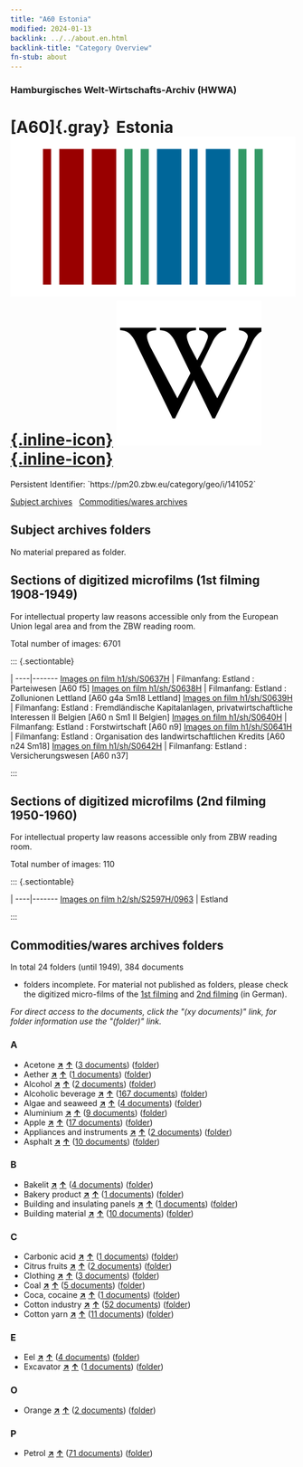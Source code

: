 ```yaml
---
title: "A60 Estonia"
modified: 2024-01-13
backlink: ../../about.en.html
backlink-title: "Category Overview"
fn-stub: about
---
```


### Hamburgisches Welt-Wirtschafts-Archiv (HWWA)

# [A60]{.gray}&#8201; Estonia &#160; [![Wikidata](/images/Wikidata-logo.svg "Wikidata"){.inline-icon}](http://www.wikidata.org/entity/Q191) [![Wikipedia](/images/Wikipedia-W.svg "Wikipedia"){.inline-icon}](https://en.wikipedia.org/wiki/Estonia)

<div class="hint">Persistent Identifier: `https://pm20.zbw.eu/category/geo/i/141052`</div>





[Subject archives](#subject-archives-folders) &#160; [Commodities/wares archives](#commoditieswares-archives-folders)




## Subject archives folders








No material prepared as folder.



<a id="filmsections" />

## Sections of digitized microfilms (1st filming 1908-1949)

<p>For intellectual property law reasons accessible only from the European Union legal area and from the ZBW reading room.</p>



<p>Total number of images: 6701</p>




::: {.sectiontable}

 | 
----|-------
<a class="btn" href="https://pm20.zbw.eu/film/h1/sh/S0637H" rel="nofollow">Images on film h1/sh/S0637H</a> | Filmanfang: Estland : Parteiwesen [A60 f5]
<a class="btn" href="https://pm20.zbw.eu/film/h1/sh/S0638H" rel="nofollow">Images on film h1/sh/S0638H</a> | Filmanfang: Estland : Zollunionen Lettland [A60 g4a Sm18 Lettland]
<a class="btn" href="https://pm20.zbw.eu/film/h1/sh/S0639H" rel="nofollow">Images on film h1/sh/S0639H</a> | Filmanfang: Estland : Fremdländische Kapitalanlagen, privatwirtschaftliche Interessen II Belgien [A60 n Sm1 II Belgien]
<a class="btn" href="https://pm20.zbw.eu/film/h1/sh/S0640H" rel="nofollow">Images on film h1/sh/S0640H</a> | Filmanfang: Estland : Forstwirtschaft [A60 n9]
<a class="btn" href="https://pm20.zbw.eu/film/h1/sh/S0641H" rel="nofollow">Images on film h1/sh/S0641H</a> | Filmanfang: Estland : Organisation des landwirtschaftlichen Kredits [A60 n24 Sm18]
<a class="btn" href="https://pm20.zbw.eu/film/h1/sh/S0642H" rel="nofollow">Images on film h1/sh/S0642H</a> | Filmanfang: Estland : Versicherungswesen [A60 n37]


:::




## Sections of digitized microfilms (2nd filming 1950-1960)

<p>For intellectual property law reasons accessible only from ZBW reading room.</p>



<p>Total number of images: 110</p>




::: {.sectiontable}

 | 
----|-------
<a class="btn" href="https://pm20.zbw.eu/film/h2/sh/S2597H/0963" rel="nofollow">Images on film h2/sh/S2597H/0963</a> | Estland


:::














## Commodities/wares archives folders











In total 24 folders (until 1949), 384 documents
- folders incomplete.  For material not published as folders, please check the
digitized micro-films of the [1st filming](/film/h1_wa.de.html) and [2nd
filming](/film/h2_wa.de.html) (in German).

_For direct access to the documents, click the "(xy documents)" link, for folder information use the "(folder)" link._



### A

- Acetone [**&nearr;**](../../../ware/i/142022/about.en.html "Acetone (xXX all over the world)") [**&uarr;**](../../../ware/about.en.html#PID13-Ko03 "Ware category system") (<a href="https://pm20.zbw.eu/iiifview/folder/wa/142022,141052" title="about: Acetone : Estonia" target="_blank">3 documents</a>) ([folder](../../../../folder/wa/1420xx/142022/1410xx/141052/about.en.html))
- Aether [**&nearr;**](../../../ware/i/141945/about.en.html "Aether (xXX all over the world)") [**&uarr;**](../../../ware/about.en.html#PID13-Ko01 "Ware category system") (<a href="https://pm20.zbw.eu/iiifview/folder/wa/141945,141052" title="about: Aether : Estonia" target="_blank">1 documents</a>) ([folder](../../../../folder/wa/1419xx/141945/1410xx/141052/about.en.html))
- Alcohol [**&nearr;**](../../../ware/i/163481/about.en.html "Alcohol (xXX all over the world)") [**&uarr;**](../../../ware/about.en.html#PID13-Ko02 "Ware category system") (<a href="https://pm20.zbw.eu/iiifview/folder/wa/163481,141052" title="about: Alcohol : Estonia" target="_blank">2 documents</a>) ([folder](../../../../folder/wa/1634xx/163481/1410xx/141052/about.en.html))
- Alcoholic beverage [**&nearr;**](../../../ware/i/141966/about.en.html "Alcoholic beverage (xXX all over the world)") [**&uarr;**](../../../ware/about.en.html#PID20.02-Sp "Ware category system") (<a href="https://pm20.zbw.eu/iiifview/folder/wa/141966,141052" title="about: Alcoholic beverage : Estonia" target="_blank">167 documents</a>) ([folder](../../../../folder/wa/1419xx/141966/1410xx/141052/about.en.html))
- Algae and seaweed [**&nearr;**](../../../ware/i/141959/about.en.html "Algae and seaweed (xXX all over the world)") [**&uarr;**](../../../ware/about.en.html#PLW07-Mp01 "Ware category system") (<a href="https://pm20.zbw.eu/iiifview/folder/wa/141959,141052" title="about: Algae and seaweed : Estonia" target="_blank">4 documents</a>) ([folder](../../../../folder/wa/1419xx/141959/1410xx/141052/about.en.html))
- Aluminium [**&nearr;**](../../../ware/i/141969/about.en.html "Aluminium (xXX all over the world)") [**&uarr;**](../../../ware/about.en.html#PID07.01-Lm01 "Ware category system") (<a href="https://pm20.zbw.eu/iiifview/folder/wa/141969,141052" title="about: Aluminium : Estonia" target="_blank">9 documents</a>) ([folder](../../../../folder/wa/1419xx/141969/1410xx/141052/about.en.html))
- Apple [**&nearr;**](../../../ware/i/141980/about.en.html "Apple (xXX all over the world)") [**&uarr;**](../../../ware/about.en.html#PLW04-Ob01 "Ware category system") (<a href="https://pm20.zbw.eu/iiifview/folder/wa/141980,141052" title="about: Apple : Estonia" target="_blank">17 documents</a>) ([folder](../../../../folder/wa/1419xx/141980/1410xx/141052/about.en.html))
- Appliances and instruments [**&nearr;**](../../../ware/i/141985/about.en.html "Appliances and instruments (xXX all over the world)") [**&uarr;**](../../../ware/about.en.html#PID08-Ap "Ware category system") (<a href="https://pm20.zbw.eu/iiifview/folder/wa/141985,141052" title="about: Appliances and instruments : Estonia" target="_blank">2 documents</a>) ([folder](../../../../folder/wa/1419xx/141985/1410xx/141052/about.en.html))
- Asphalt [**&nearr;**](../../../ware/i/142016/about.en.html "Asphalt (xXX all over the world)") [**&uarr;**](../../../ware/about.en.html#PID22-Bd01 "Ware category system") (<a href="https://pm20.zbw.eu/iiifview/folder/wa/142016,141052" title="about: Asphalt : Estonia" target="_blank">10 documents</a>) ([folder](../../../../folder/wa/1420xx/142016/1410xx/141052/about.en.html))

### B

- Bakelit [**&nearr;**](../../../ware/i/142029/about.en.html "Bakelit (xXX all over the world)") [**&uarr;**](../../../ware/about.en.html#PID14-Ha01 "Ware category system") (<a href="https://pm20.zbw.eu/iiifview/folder/wa/142029,141052" title="about: Bakelit : Estonia" target="_blank">4 documents</a>) ([folder](../../../../folder/wa/1420xx/142029/1410xx/141052/about.en.html))
- Bakery product [**&nearr;**](../../../ware/i/142026/about.en.html "Bakery product (xXX all over the world)") [**&uarr;**](../../../ware/about.en.html#PID20-Ba "Ware category system") (<a href="https://pm20.zbw.eu/iiifview/folder/wa/142026,141052" title="about: Bakery product : Estonia" target="_blank">1 documents</a>) ([folder](../../../../folder/wa/1420xx/142026/1410xx/141052/about.en.html))
- Building and insulating panels [**&nearr;**](../../../ware/i/142083/about.en.html "Building and insulating panels (xXX all over the world)") [**&uarr;**](../../../ware/about.en.html#PID22-Bf01 "Ware category system") (<a href="https://pm20.zbw.eu/iiifview/folder/wa/142083,141052" title="about: Building and insulating panels : Estonia" target="_blank">1 documents</a>) ([folder](../../../../folder/wa/1420xx/142083/1410xx/141052/about.en.html))
- Building material [**&nearr;**](../../../ware/i/142086/about.en.html "Building material (xXX all over the world)") [**&uarr;**](../../../ware/about.en.html#PID22-Bs "Ware category system") (<a href="https://pm20.zbw.eu/iiifview/folder/wa/142086,141052" title="about: Building material : Estonia" target="_blank">10 documents</a>) ([folder](../../../../folder/wa/1420xx/142086/1410xx/141052/about.en.html))

### C

- Carbonic acid [**&nearr;**](../../../ware/i/143122/about.en.html "Carbonic acid (xXX all over the world)") [**&uarr;**](../../../ware/about.en.html#PID13-Sc06 "Ware category system") (<a href="https://pm20.zbw.eu/iiifview/folder/wa/143122,141052" title="about: Carbonic acid : Estonia" target="_blank">1 documents</a>) ([folder](../../../../folder/wa/1431xx/143122/1410xx/141052/about.en.html))
- Citrus fruits [**&nearr;**](../../../ware/i/141948/about.en.html "Citrus fruits (xXX all over the world)") [**&uarr;**](../../../ware/about.en.html#PLW04-Zs "Ware category system") (<a href="https://pm20.zbw.eu/iiifview/folder/wa/141948,141052" title="about: Citrus fruits : Estonia" target="_blank">2 documents</a>) ([folder](../../../../folder/wa/1419xx/141948/1410xx/141052/about.en.html))
- Clothing [**&nearr;**](../../../ware/i/142106/about.en.html "Clothing (xXX all over the world)") [**&uarr;**](../../../ware/about.en.html#PID19-Bk "Ware category system") (<a href="https://pm20.zbw.eu/iiifview/folder/wa/142106,141052" title="about: Clothing : Estonia" target="_blank">3 documents</a>) ([folder](../../../../folder/wa/1421xx/142106/1410xx/141052/about.en.html))
- Coal [**&nearr;**](../../../ware/i/143120/about.en.html "Coal (xXX all over the world)") [**&uarr;**](../../../ware/about.en.html#PRB02.01 "Ware category system") (<a href="https://pm20.zbw.eu/iiifview/folder/wa/143120,141052" title="about: Coal : Estonia" target="_blank">5 documents</a>) ([folder](../../../../folder/wa/1431xx/143120/1410xx/141052/about.en.html))
- Coca, cocaine [**&nearr;**](../../../ware/i/143124/about.en.html "Coca, cocaine (xXX all over the world)") [**&uarr;**](../../../ware/about.en.html#PID04-Dr05 "Ware category system") (<a href="https://pm20.zbw.eu/iiifview/folder/wa/143124,141052" title="about: Coca, cocaine : Estonia" target="_blank">1 documents</a>) ([folder](../../../../folder/wa/1431xx/143124/1410xx/141052/about.en.html))
- Cotton industry [**&nearr;**](../../../ware/i/142091/about.en.html "Cotton industry (xXX all over the world)") [**&uarr;**](../../../ware/about.en.html#PID19-Bw01 "Ware category system") (<a href="https://pm20.zbw.eu/iiifview/folder/wa/142091,141052" title="about: Cotton industry : Estonia" target="_blank">52 documents</a>) ([folder](../../../../folder/wa/1420xx/142091/1410xx/141052/about.en.html))
- Cotton yarn [**&nearr;**](../../../ware/i/196460/about.en.html "Cotton yarn (xXX all over the world)") [**&uarr;**](../../../ware/about.en.html#PID19-Nf02 "Ware category system") (<a href="https://pm20.zbw.eu/iiifview/folder/wa/196460,141052" title="about: Cotton yarn : Estonia" target="_blank">11 documents</a>) ([folder](../../../../folder/wa/1964xx/196460/1410xx/141052/about.en.html))

### E

- Eel [**&nearr;**](../../../ware/i/141941/about.en.html "Eel (xXX all over the world)") [**&uarr;**](../../../ware/about.en.html#PLW07-Mt01 "Ware category system") (<a href="https://pm20.zbw.eu/iiifview/folder/wa/141941,141052" title="about: Eel : Estonia" target="_blank">4 documents</a>) ([folder](../../../../folder/wa/1419xx/141941/1410xx/141052/about.en.html))
- Excavator [**&nearr;**](../../../ware/i/142028/about.en.html "Excavator (xXX all over the world)") [**&uarr;**](../../../ware/about.en.html#PID09.02-Nf01 "Ware category system") (<a href="https://pm20.zbw.eu/iiifview/folder/wa/142028,141052" title="about: Excavator : Estonia" target="_blank">1 documents</a>) ([folder](../../../../folder/wa/1420xx/142028/1410xx/141052/about.en.html))

### O

- Orange [**&nearr;**](../../../ware/i/141981/about.en.html "Orange (xXX all over the world)") [**&uarr;**](../../../ware/about.en.html#PLW04-Zs01 "Ware category system") (<a href="https://pm20.zbw.eu/iiifview/folder/wa/141981,141052" title="about: Orange : Estonia" target="_blank">2 documents</a>) ([folder](../../../../folder/wa/1419xx/141981/1410xx/141052/about.en.html))

### P

- Petrol [**&nearr;**](../../../ware/i/142108/about.en.html "Petrol (xXX all over the world)") [**&uarr;**](../../../ware/about.en.html#PID13.02-Ks02 "Ware category system") (<a href="https://pm20.zbw.eu/iiifview/folder/wa/142108,141052" title="about: Petrol : Estonia" target="_blank">71 documents</a>) ([folder](../../../../folder/wa/1421xx/142108/1410xx/141052/about.en.html))





